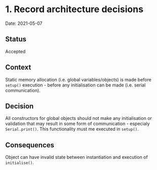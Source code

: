 # 1. Record architecture decisions

Date: 2021-05-07

## Status

Accepted

## Context

Static memory allocation (i.e. global variables/objects) is made before `setup()` execution - before any initialisation can be made (i.e. serial communication).

## Decision

All constructors for global objects should not make any initialisation or validation that may result in some form of communication - especialy `Serial.print()`.
This functionality must me executed in `setup()`.

## Consequences
Object can have invalid state between instantiation and execution of `initialise()`.
